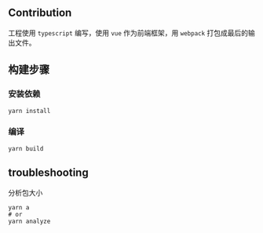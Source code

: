 Contribution
--------------
工程使用 `typescript` 编写，使用 `vue` 作为前端框架，用 `webpack` 打包成最后的输出文件。
## 构建步骤
### 安装依赖
```shell
yarn install
```

### 编译
```
yarn build
```

## troubleshooting
分析包大小
```shell
yarn a
# or
yarn analyze
```
